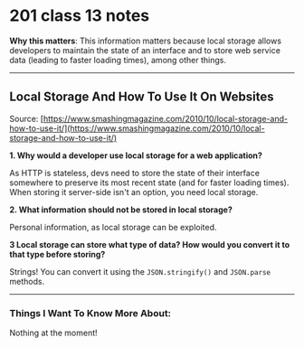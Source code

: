 # 201 class 13 notes

**Why this matters**: This information matters because local storage allows developers to maintain the state of an interface and to store web service data (leading to faster loading times), among other things.

------------------------------------

## Local Storage And How To Use It On Websites

Source: [https://www.smashingmagazine.com/2010/10/local-storage-and-how-to-use-it/](https://www.smashingmagazine.com/2010/10/local-storage-and-how-to-use-it/)

**1. Why would a developer use local storage for a web application?**

As HTTP is stateless, devs need to store the state of their interface somewhere to preserve its most recent state (and for faster loading times). When storing it server-side isn't an option, you need local storage.

**2. What information should not be stored in local storage?**

Personal information, as local storage can be exploited.

**3 Local storage can store what type of data? How would you convert it to that type before storing?**

Strings! You can convert it using the `JSON.stringify()` and `JSON.parse` methods.

------------------------------------
### Things I Want To Know More About:
Nothing at the moment!